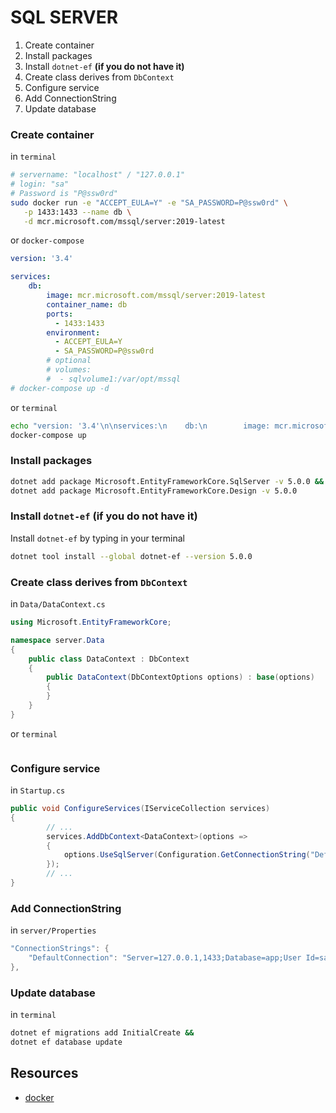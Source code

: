 # SQL SERVER
1. Create container
1. Install packages
1. Install `dotnet-ef` **(if you do not have it)**
1. Create class derives from `DbContext`
1. Configure service
1. Add ConnectionString
1. Update database
### Create container
in `terminal`
```sh
# servername: "localhost" / "127.0.0.1"
# login: "sa"
# Password is "P@ssw0rd" 
sudo docker run -e "ACCEPT_EULA=Y" -e "SA_PASSWORD=P@ssw0rd" \
   -p 1433:1433 --name db \
   -d mcr.microsoft.com/mssql/server:2019-latest
```
or `docker-compose`
```yml
version: '3.4'

services:
    db:
        image: mcr.microsoft.com/mssql/server:2019-latest
        container_name: db
        ports:
          - 1433:1433
        environment:
          - ACCEPT_EULA=Y
          - SA_PASSWORD=P@ssw0rd
        # optional
        # volumes:
        #  - sqlvolume1:/var/opt/mssql
# docker-compose up -d
```
or `terminal`
```sh
echo "version: '3.4'\n\nservices:\n    db:\n        image: mcr.microsoft.com/mssql/server:2019-latest\n        container_name: db\n        ports:\n         - 1433:1433\n        environment:\n         - ACCEPT_EULA=Y\n         - SA_PASSWORD=P@ssw0rd" > docker-compose.yml
docker-compose up
```
### Install packages
```sh
dotnet add package Microsoft.EntityFrameworkCore.SqlServer -v 5.0.0 &&
dotnet add package Microsoft.EntityFrameworkCore.Design -v 5.0.0
```
### Install `dotnet-ef` **(if you do not have it)**
Install `dotnet-ef` by typing in your terminal
```sh
dotnet tool install --global dotnet-ef --version 5.0.0
```
### Create class derives from `DbContext`
in `Data/DataContext.cs`
```cs
using Microsoft.EntityFrameworkCore;

namespace server.Data
{
	public class DataContext : DbContext
	{
		public DataContext(DbContextOptions options) : base(options)
		{
		}
	}
}
```
or `terminal`
```sh

```
### Configure service
in `Startup.cs`
```cs
public void ConfigureServices(IServiceCollection services)
{
        // ...
        services.AddDbContext<DataContext>(options =>
        {
	        options.UseSqlServer(Configuration.GetConnectionString("DefaultConnection"));
        });
        // ...
}
```
### Add ConnectionString
in `server/Properties`
```cs
"ConnectionStrings": {
    "DefaultConnection": "Server=127.0.0.1,1433;Database=app;User Id=sa;Password=P@ssw0rd"
},
```
### Update database
in `terminal`
```sh
dotnet ef migrations add InitialCreate &&
dotnet ef database update 
```
## Resources
* [docker](https://docs.microsoft.com/en-us/sql/linux/quickstart-install-connect-docker?view=sql-server-ver15&pivots=cs1-bash)
